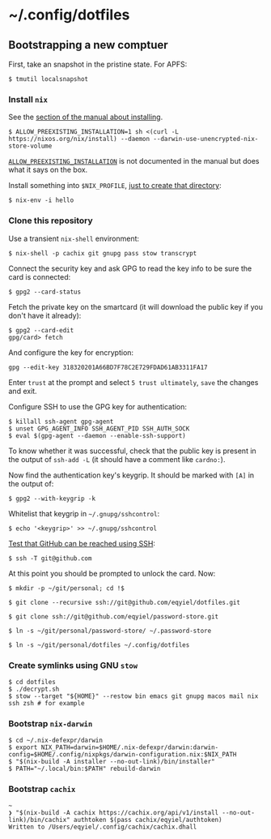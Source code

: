 # ~/.config/dotfiles

## Bootstrapping a new comptuer

First, take an snapshot in the pristine state. For APFS:

```
$ tmutil localsnapshot
```

### Install `nix`

See the [section of the manual about installing](https://nixos.org/nix/manual/#ch-installing-binary).

```
$ ALLOW_PREEXISTING_INSTALLATION=1 sh <(curl -L https://nixos.org/nix/install) --daemon --darwin-use-unencrypted-nix-store-volume
```

[`ALLOW_PREEXISTING_INSTALLATION`](https://github.com/NixOS/nix/blob/090960b7254799a14bd5dc3b61f1a4d7c6a95733/scripts/install-multi-user.sh#L316-L318) is not documented in the manual but does what it says on the box.

Install something into `$NIX_PROFILE`, [just to create that directory](https://github.com/NixOS/nix/issues/3051):

```
$ nix-env -i hello
```

### Clone this repository

Use a transient `nix-shell` environment:

```
$ nix-shell -p cachix git gnupg pass stow transcrypt
```

Connect the security key and ask GPG to read the key info to be sure the card is connected:

```
$ gpg2 --card-status
```

Fetch the private key on the smartcard (it will download the public key if you don't have it already):

```
$ gpg2 --card-edit
gpg/card> fetch
```

And configure the key for encryption:

```
gpg --edit-key 318320201A66BD7F78C2E729FDAD61AB3311FA17
```

Enter `trust` at the prompt and select `5 trust ultimately`, `save` the changes and exit.

Configure SSH to use the GPG key for authentication:

```
$ killall ssh-agent gpg-agent
$ unset GPG_AGENT_INFO SSH_AGENT_PID SSH_AUTH_SOCK
$ eval $(gpg-agent --daemon --enable-ssh-support)
```

To know whether it was successful, check that the public key is present in the output of `ssh-add -L` (it should have a comment like `cardno:`).

Now find the authentication key's keygrip. It should be marked with `[A]` in the output of:

```
$ gpg2 --with-keygrip -k
```

Whitelist that keygrip in `~/.gnupg/sshcontrol`:

```
$ echo '<keygrip>' >> ~/.gnupg/sshcontrol
```

[Test that GitHub can be reached using SSH](https://docs.github.com/en/github/authenticating-to-github/testing-your-ssh-connection):

```
$ ssh -T git@github.com
```

At this point you should be prompted to unlock the card. Now:

```
$ mkdir -p ~/git/personal; cd !$

$ git clone --recursive ssh://git@github.com/eqyiel/dotfiles.git

$ git clone ssh://git@github.com/eqyiel/password-store.git

$ ln -s ~/git/personal/password-store/ ~/.password-store

$ ln -s ~/git/personal/dotfiles ~/.config/dotfiles
```

### Create symlinks using GNU `stow`

```
$ cd dotfiles
$ ./decrypt.sh
$ stow --target "${HOME}" --restow bin emacs git gnupg macos mail nix ssh zsh # for example
```

### Bootstrap `nix-darwin`

```
$ cd ~/.nix-defexpr/darwin
$ export NIX_PATH=darwin=$HOME/.nix-defexpr/darwin:darwin-config=$HOME/.config/nixpkgs/darwin-configuration.nix:$NIX_PATH
$ "$(nix-build -A installer --no-out-link)/bin/installer"
$ PATH="~/.local/bin:$PATH" rebuild-darwin
```

### Bootstrap `cachix`

```
~
❯ "$(nix-build -A cachix https://cachix.org/api/v1/install --no-out-link)/bin/cachix" authtoken $(pass cachix/eqyiel/authtoken)
Written to /Users/eqyiel/.config/cachix/cachix.dhall
```
